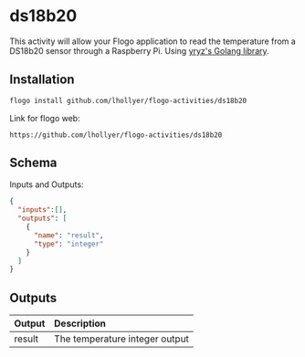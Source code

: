 
# ds18b20
This activity will allow your Flogo application to read the temperature from a DS18b20 sensor through a Raspberry Pi.
Using [yryz's Golang library](https://github.com/yryz/ds18b20).

## Installation

```bash
flogo install github.com/lhollyer/flogo-activities/ds18b20
```
Link for flogo web:
```
https://github.com/lhollyer/flogo-activities/ds18b20
```


## Schema
Inputs and Outputs:

```json
{
  "inputs":[],
  "outputs": [
    {
      "name": "result",
      "type": "integer"
    }
  ]
}
```

## Outputs
| Output   | Description    |
|:----------|:---------------|
| result    | The temperature integer output |
